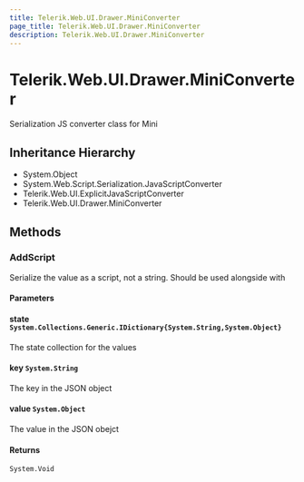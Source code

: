 ```yaml
---
title: Telerik.Web.UI.Drawer.MiniConverter
page_title: Telerik.Web.UI.Drawer.MiniConverter
description: Telerik.Web.UI.Drawer.MiniConverter
---
```


# Telerik.Web.UI.Drawer.MiniConverter

Serialization JS converter class for Mini

## Inheritance Hierarchy

* System.Object
* System.Web.Script.Serialization.JavaScriptConverter
* Telerik.Web.UI.ExplicitJavaScriptConverter
* Telerik.Web.UI.Drawer.MiniConverter

## Methods

###  AddScript

Serialize the value as a script, not a string. Should be used alongside with

#### Parameters

#### state `System.Collections.Generic.IDictionary{System.String,System.Object}`

The state collection for the values

#### key `System.String`

The key in the JSON object

#### value `System.Object`

The value in the JSON obejct

#### Returns

`System.Void` 

